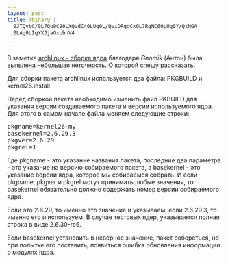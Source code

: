 ```yaml
--- 
layout: post
title: !binary |
  0JTQvtC/0L7Qu9C90LXQvdC40LUg0L/QviDRgdCx0L7RgNC60LUg0Y/QtNGA
  0LAg0LIgYXJjaGxpbnV4

---
```

<p>В заметке <a href="http://www.juev.ru/2009/03/07/archlinux-sborka-yadra/">archlinux - сборка ядра</a> благодаря <cite class="fn">Gnomik</cite> (Антон) была выявлена небольшая неточность. О которой спешу рассказать.</p><!--more--><p>Для сборки пакета archlinux используется два файла: PKGBUILD и kernel26.install</p><p>Перед сборкой пакета необходимо изменить файл PKBUILD для указания версии создаваемого пакета и версии используемого ядра. Для этого в самом начале файла меняем следующие строки:</p><pre>pkgname=kernel26-my
basekernel=2.6.29.3
pkgver=2.6.29
pkgrel=1
</pre><p>Где pkgname - это указание названия пакета, последние два параметра - это указание на версию собираемого пакета, а basekernel - это указание версии ядра, которое мы собираемся собрать. И если pkgname, pkgver и pkgrel могут принимать любые значения, то basekernel обязательно должно содержать номер версии собираемого ядра.</p><p>Если это 2.6.29, то именно это значение и указываем, если 2.6.29.3, то именно его и используем. В случае тестовых ядер, указывается полная строка в виде 2.6.30-rc6.</p><p>Если basekernel установить в неверное значение, пакет собереться, но при попытке его поставить, появиться ошибка обновления информации о модулях ядра.</p>
